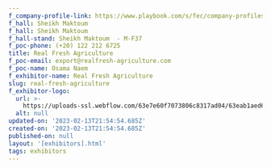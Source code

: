 ```yaml
---
f_company-profile-link: https://www.playbook.com/s/fec/company-profiles
f_hall: Sheikh Maktoum
f_hall: Sheikh Maktoum
f_hall-stand: Sheikh Maktoum  - M-F37
f_poc-phone: (+20) 122 212 6725
title: Real Fresh Agriculture
f_poc-email: export@realfresh-agriculture.com
f_poc-name: Osama Naem
f_exhibitor-name: Real Fresh Agriculture
slug: real-fresh-agriculture
f_exhibitor-logo:
  url: >-
    https://uploads-ssl.webflow.com/63e7e60f7073806c8317ad04/63eab1aed6d0ee3741c1ae66_NzAyNg.png
  alt: null
updated-on: '2023-02-13T21:54:54.685Z'
created-on: '2023-02-13T21:54:54.685Z'
published-on: null
layout: '[exhibitors].html'
tags: exhibitors
---
```




